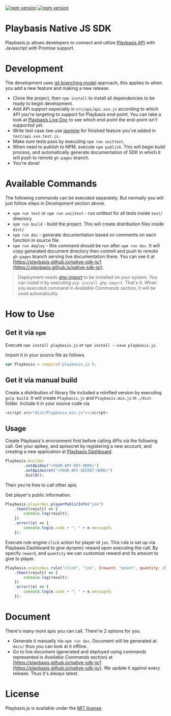 [![npm version](https://badge.fury.io/js/playbasis.js.svg)](https://badge.fury.io/js/playbasis.js) [![npm version](https://img.shields.io/badge/license-MIT-blue.svg)](https://github.com/playbasis/native-sdk-js/blob/master/LICENSE.md)

# Playbasis Native JS SDK

Playbasis.js allows developers to connect and utilize [Playbasis API](http://doc.playbasis.com/pbapp) with Javascript with Promise support.

# Development

The development uses [git branching model](http://nvie.com/posts/a-successful-git-branching-model/) approach, this applies to when you add a new feature and making a new release.

* Clone the project, then `npm install` to install all dependencies to be ready to begin development.
* Add API support especially in `src/api/api.xxx.js` according to which API you're targeting to support for Playbasis end-point. You can  take a look at [Playbasis Live Doc](http://doc.playbasis.com/pbapp) to see which end-point the end-point isn't supported yet.
* Write test case (we use [jasmine](https://jasmine.github.io/) for finished feature you've added in `test/api.xxx.test.js`.
* Make sure tests pass by executing `npm run unittest`.
* When need to publish to NPM, execute `npm publish`. This will begin build process, and automatically generate documentation of SDK in which it will push to remote `gh-pages` branch.
* You're done!

# Available Commands

The following commands can be executed separately. But normally you will just follow steps in _Development_ section above.

* `npm run test` or `npm run uniitest` - run unittest for all tests inside `test/` directory
* `npm run build` - build the project. This will create distribution files inside `dist/`
* `npm run doc` - generate documentation based on comments on each function in source file.
* `npm run deploy` - this command should be run after `npm run doc`. It will copy generated document directory then commit and push to remote `gh-pages` branch serving live documentation there. You can see it at [https://playbasis.github.io/native-sdk-js/](https://.playbasis.github.io/native-sdk-js/).

> Deployment needs [ghp-import](https://github.com/davisp/ghp-import) to be installed on your system. You can install it by executing `pip install ghp-import`. That's it. When you executed command in _Available Commands_ section, it will be used automatically.

# How to Use

## Get it via `npm`
Execute `npm install playbasis.js` or `npm install --save playbasis.js`.

Import it in your source file as follows.

```javascript
var Playbasis = require('playbasis.js');
```

## Get it via manual build
Create a distribution of library file included a minified version by executing `gulp build`.
It will create `Playbasis.js` and `Playbasis.min.js` in `./dist` folder.
Include it in your source code via

```javascript
<script src="dist/Playbasis.min.js"></script>
```

## Usage
Create Playbasis's environment first before calling APIs via the following call.
Get your apikey, and apisecret by registering a new account, and creating a new application at [Playbasis Dashboard](https://www.pbapp.net/login).

```javascript
Playbasis.builder
		.setApiKey("<YOUR-API-KEY-HERE>")
		.setApiSecret("<YOUR-API-SECRET-HERE>")
		.build();
```

Then you're free to call other apis.

Get player's public information.

```javascript
Playbasis.playerApi.playerPublicInfo("jon")
	.then((result) => {
		console.log(result);
	})
	.error((e) => {
		console.log(e.code + ": " + e.message);
	});
```

Execute rule engine `click` action for player id `jon`. This rule is set up via Playbasis Dashboard to give dynamic reward upon executing the call.
By specify `reward`, and `quantity` we can customize reward and its amount to give to player.

```javascript
Playbasis.engineApi.rule("click", "jon", {reward: "point", quantity: 20})
	.then((result) => {
		console.log(result);
	})
	.error((e) => {
		console.log(e.code + ": " + e.message);
	});
```

# Document

There's many more apis you can call.
There're 2 options for you.

* Generate it manually via `npm run doc`. Document will be generated at `docs/` thus you can look at it offline.
* Go to live document (generated and deployed using commands represented in _Available Commands_ section) at [https://playbasis.github.io/native-sdk-js/](https://playbasis.github.io/native-sdk-js/). We update it against every release. Thus it's always latest.

# License

Playbasis.js is available under the [MIT license](https://github.com/playbasis/native-sdk-js/blob/master/LICENSE.md).

